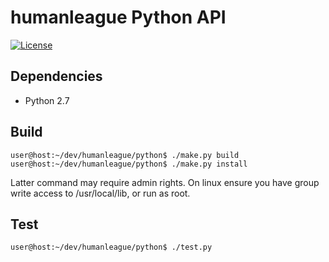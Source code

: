 # humanleague Python API

[![License](http://img.shields.io/badge/license-GPL%20%28%3E=%202%29-brightgreen.svg?style=flat)](http://www.gnu.org/licenses/gpl-3.0.html) 

## Dependencies

- Python 2.7

## Build

```
user@host:~/dev/humanleague/python$ ./make.py build
user@host:~/dev/humanleague/python$ ./make.py install
```
Latter command may require admin rights.
On linux ensure you have group write access to /usr/local/lib, or run as root.

## Test 
```
user@host:~/dev/humanleague/python$ ./test.py
```
